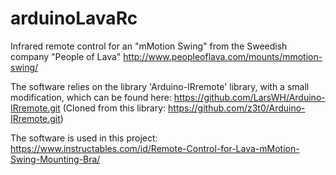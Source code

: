 # arduinoLavaRc
Infrared remote control for an "mMotion Swing" from the Sweedish company "People of Lava"
http://www.peopleoflava.com/mounts/mmotion-swing/

The software relies on the library 'Arduino-IRremote' library, with a small modification, which can be found here: https://github.com/LarsWH/Arduino-IRremote.git 
(Cloned from this library: https://github.com/z3t0/Arduino-IRremote.git)

The software is used in this project: https://www.instructables.com/id/Remote-Control-for-Lava-mMotion-Swing-Mounting-Bra/

